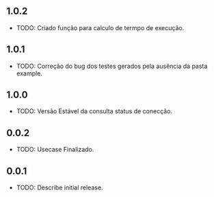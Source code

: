 ## 1.0.2

* TODO: Criado função para calculo de termpo de execução.

## 1.0.1

* TODO: Correção do bug dos testes gerados pela ausência da pasta example.

## 1.0.0

* TODO: Versão Estável da consulta status de conecção.

## 0.0.2

* TODO: Usecase Finalizado.

## 0.0.1

* TODO: Describe initial release.
